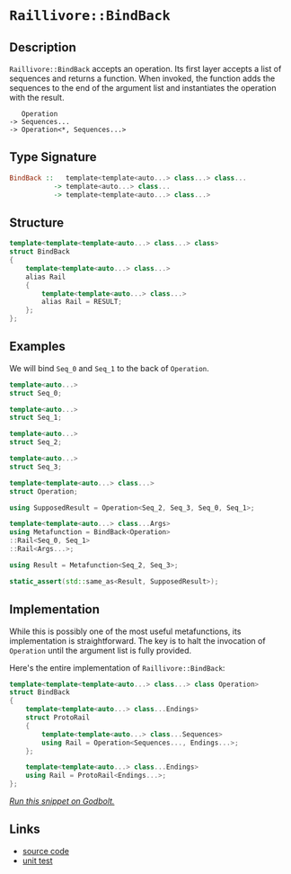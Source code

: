 <!-- Copyright 2024 Feng Mofan
SPDX-License-Identifier: Apache-2.0 -->

# `Raillivore::BindBack`

## Description

`Raillivore::BindBack` accepts an operation.
Its first layer accepts a list of sequences and returns a function.
When invoked, the function adds the sequences to the end of the argument list and instantiates the operation with the result.

<pre><code>   Operation
-> Sequences...
-> Operation&lt;*, Sequences...&gt;</code></pre>

## Type Signature

```Haskell
BindBack ::   template<template<auto...> class...> class... 
           -> template<auto...> class...
           -> template<template<auto...> class...>
```

## Structure

```C++
template<template<template<auto...> class...> class>
struct BindBack
{
    template<template<auto...> class...>
    alias Rail
    {
        template<template<auto...> class...>
        alias Rail = RESULT;
    };
};
```

## Examples

We will bind `Seq_0` and `Seq_1` to the back of `Operation`.

```C++
template<auto...>
struct Seq_0;

template<auto...>
struct Seq_1;

template<auto...>
struct Seq_2;

template<auto...>
struct Seq_3;

template<template<auto...> class...>
struct Operation;

using SupposedResult = Operation<Seq_2, Seq_3, Seq_0, Seq_1>;

template<template<auto...> class...Args>
using Metafunction = BindBack<Operation>
::Rail<Seq_0, Seq_1>
::Rail<Args...>;

using Result = Metafunction<Seq_2, Seq_3>;

static_assert(std::same_as<Result, SupposedResult>);
```

## Implementation

While this is possibly one of the most useful metafunctions, its implementation is straightforward. The key is to halt the invocation of `Operation` until the argument list is fully provided.

Here's the entire implementation of `Raillivore::BindBack`:

```C++
template<template<template<auto...> class...> class Operation>
struct BindBack
{
    template<template<auto...> class...Endings>
    struct ProtoRail
    {
        template<template<auto...> class...Sequences>
        using Rail = Operation<Sequences..., Endings...>;
    };

    template<template<auto...> class...Endings>
    using Rail = ProtoRail<Endings...>;
};
```

[*Run this snippet on Godbolt.*](https://godbolt.org/#z:OYLghAFBqd5QCxAYwPYBMCmBRdBLAF1QCcAaPECAMzwBtMA7AQwFtMQByARg9KtQYEAysib0QXACx8BBAKoBnTAAUAHpwAMvAFYTStJg1DIApACYAQuYukl9ZATwDKjdAGFUtAK4sGEgJykrgAyeAyYAHI%2BAEaYxAGkAA6oCoRODB7evgnJqY4CoeFRLLHxXIF2mA7pQgRMxASZPn7ltpj2%2BQy19QSFkTFxCQp1DU3ZrcM9fcWlAQCUtqhexMjsHASYLIkGGyYAzG4bWzuY%2B4eb20y7B0xeRAB0j/vYANTIBgoKj/fPbx8KLwA8ok4ld0s8TBoAILDYheBwvCxhdAWJjIADWkKhJgA7FZoS9CS8jpdrudjldTjc7qhvr93kxPt9sAx8EYFBCCUTYfCCC9lMRUEQAEpMOhYokvXH4qGSyUkk5nBWUs63B5PPavBlMx5CTAARy8jFWHM1ErlhK8qSML1FdClewAIkCQcQwQIznrDcbMF9HqQXiy2cA/T8zXsZZLcY79jLzYTlWTE1S3GraRqtf9maywiHObKiVbc7axbQHc6BULUHbaGcg7nQxCI1jo7GW9CAPQAKh7vb7Hax3Z7ABVsEJh72B52%2BzOu1PsdDzHswu8vFgHW40AxVokCKbsO2ocnVTS6WboTyEV6APoaNuL6HH6nqsMHi8EOFXg3Xrj3hdHi5FWfdNXyxS8%2BRvMw/yxJ9U1PDMwI/XkXhvPZoMfQCVQOWC0zPTNGUbc8YSQhFgVBTp0KhIsbSELxElyTB0GFX0vFoPl9mdMi3Qog5IIDVD%2BO/DRBP1H8mzjDCKSTTCyVwjM/gI74oWIPMiOo4AXgAWUwOoqC8bdOnLRFkVRDEzi490GHzEAQBrT0hJEsSiJsuyDmUkM8Mo9TbRYtijO03T9OqD1eO/MxHLQ8MJOIsFkGvAi4gICBhnQGyFFYTB4tNNxmIUViCH4uiGKY3yCGeOZYw4BZaE4ABWXg/G4XhUE4NxrGsF4FCWFZMClMw9h4UgCE0KqFnREBaske4NEkLgcT2DRao0MwADYVrMAAODb9E4SReBYCQNGExqtFIFqOF4BQQGE4aOC0BY4FgGBEBAJYCESO5yEoNAtjoOIIgyzhVA2laAFoVskF5gGQZAXike4zF4RjCBIPBUq4GRBBEMR2CkTH5CUNQRtIXQMYAdzdRJOB4aq6oa4nzsBO4Pr5VAqBeYGwYhqGYbhqazBeCAPF%2B%2BhiD6ga5l4W77tICAkB%2BxI/rICgIAVpWQGAKRwpoNi4iuiBomJ6IwnqABPaneGN5hiFNwFom0KpbsGn62EEQEGFoc27t4LBoi8YBU1oWgrqa0gsBYQxgHEb2w7wYhHbwAA3X1icwVQqjuNZBrCDYapj2g8GiN0bY8LBiY/PADtD5PiGiFJMEdTZI4LowRoWKgDBDAA1PBMDJsjGsG/gsdEcQ8eHgmVHUGPSf0SOUHayx9ELq7IAWVBd3SEPQZSjjTEsawzFO1Aa%2BINGU7XtoOnSFxWTGFoglZaYBjKJIUjSAR770XIP4YZ%2BSkGBjSowUugjEaJ4ZoehgGdG6A0f%2BswgFgK/ogqYYR%2BgALKAsLqyxVgSFphweqpATrNU4BzEG4NIbQ1hvDAWEBcAozFkuLgkshptwWAgTATAsDxAgGNEAkg9j3H8HsHEkgZpmEkCtI6tUVqBDzntUgB0Br3BWlwFaG1/AbTUZNLgtVhErSIQzTgl1rqsO9g9Z6ctXrM0%2BirNWosAZsE4PUFgiccSgyYApG05R7hcGmkjfARAz7o3xtjMe0gJ6KCnsTXQ4UKZMCpk1fBhDiFnU4Ezd6dwXhsxeC4txHivEaR8X4jQgthaK1FuLMwLDpZVVlvLVAIs4hfVVo0ipgw8nuIZEYcoXBhI6w2MQfWhsY5WzNhbUgYybZ2wdg4CZLtGAEHdp7Ymvt/aB2DhM8Ozc1inXwPHaoycQ6nTThnDYEyc7tGJgXIuZtS67KlmfKug0a51yUI3CORgW6gHMXwTuCge59wHhMieYTcYRNkFEomM8QDhQMK3feVgl43NXrws6m8BDb13k6RFh9j6n3PqirB7QE7OAgK4ZBj90DwMAW/PI6RKU/06DS1%2B0CahIIgeMK%2BpLQGoKKC/KBHKsgP0mHAtBMxAFYO6rg5hO0CH0xjudXJxBXHuM8d0op/hfHTUFvQoJ4tmFSzYaQDhXDBhovkftEAewtUzRxHonE81JASIhhjVJ50TE3TbrLSxSA3osxafY/6gMOAuO5iwBQidYaJx8ScYYASGFoz0KC0e4L8ZQunqdXQexSDxMSTTOVKSjEcAySzbJ7Mw2QwjVGl4MatVxr5ELNpStxZ7Bqd6qxQblbfWbaLEAUb6LXjrdeBt8UVUQz4HQQZwyjYmxthMqZtt7aO3mY012SyPZez2ZgP2AcxCbNDtsr5DzY4HMcEc1O6dkCZwuYIK5%2BdC7F1Nvc8uTyJmvPrh85uuZvUdyYN3Xu/cQSD14CmnGEgIWCAzTE61c8EWLxsCi%2BA68MUMBDh2FKC8D6WCPs1AlWAiXcpAbfdwnKH4hHFQKjGTKGVke/u/ZllGMFQJJSA2B4DhUsevgIdjLLBU9EpaK3oTGEFSpwbjZJCrj6kMrS8at0bY2UmGLqwJJADXtvMewzh3DKD4IUQdMwWq9h7FqktWaR1jM4nUYYxVxjbCmNqXMPhkhapCNqhtVa/hJD%2BHmiIrgOa857CkyQi6Zj7r4MRjZ6ToXHMLBrqkZwkggA)

## Links

- [source code](../../../../conceptrodon/raillivore/bind_back.hpp)
- [unit test](../../../../tests/unit/raillivore/bind_back.test.hpp)

